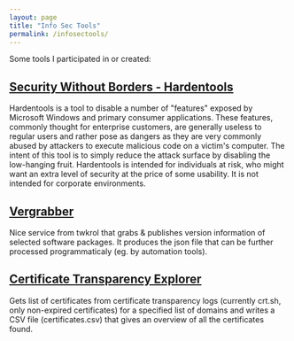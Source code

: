 ```yaml
---
layout: page
title: "Info Sec Tools"
permalink: /infosectools/
---
```

Some tools I participated in or created:

## [Security Without Borders - Hardentools](https://github.com/securitywithoutborders/hardentools)

Hardentools is a tool to disable a number of "features" exposed by Microsoft Windows and primary consumer applications. These features, commonly thought for enterprise customers, are generally useless to regular users and rather pose as dangers as they are very commonly abused by attackers to execute malicious code on a victim's computer. The intent of this tool is to simply reduce the attack surface by disabling the low-hanging fruit. Hardentools is intended for individuals at risk, who might want an extra level of security at the price of some usability. It is not intended for corporate environments.

<!-- ## [Update Checker for Windows 10](https://github.com/obsti8383/UpdateChecker)
Checks for software release states on Windows systems. Enables you to identify popular software that needs to be updated. -->

## [Vergrabber](https://github.com/twkrol/vergrabber)
Nice service from twkrol that grabs & publishes version information of selected software packages. It produces the json file that can be further processed programmaticaly (eg. by automation tools).

## [Certificate Transparency Explorer](https://github.com/obsti8383/certificateTransparencyExplorer)

Gets list of certificates from certificate transparency logs (currently crt.sh, only non-expired certificates) for a specified list of domains and writes a CSV file (certificates.csv) that gives an overview of all the certificates found.
